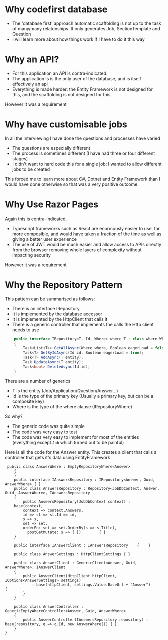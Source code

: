 # Why codefirst  database 
* The 'database first' approach automatic scaffolding is not up to the task of many/many relatonships. It only generates Job, SectionTemplate and Question
* I will learn more about how things work if I have to do it this way

# Why an API?
* For this application an API is contra-indicated. 
* The application is is the only user of the database, and is itself effectively an api
* Everything is made harder: the Entity Framework is not designed for this, and the scaffolding is not designed for this.

However it was a requirement

# Why have customisable jobs

In all the interviewing I have done the questions and processes have varied
* The questions are especially different
* The process is sometimes different (I have had three or four different stages)
* I didn't want to hard code this for a single job: I wanted to allow different jobs to be created

This forced me to learn more about C#, Dotnet and Entity Framework than I would have done otherwise so that was a very positive outcome

# Why Use Razor Pages
Again this is contra-indicated. 
* Typescript frameworks such as React are enormously easier to use, far more composible, and would have taken a fraction of the time as well as giving a better user experience
* The use of JWT would be much easier and allow access to APIs directly from the browser removing whole layers of complexity without impacting security

However it was a requirement

# Why the Repository Pattern

This pattern can be summarised as follows:
* There is an interface IRepository
* It is implemented by the database accessor
* It is implemented by the HttpClient that calls it
* There is a generic controller that implements the calls the Http client needs to use

```csharp
    public interface IRepository<T, Id, Where> where T : class where Where : IRepositoryWhere<T>
    {
        Task<List<T>> GetAllAsync(Where where, Boolean eagerLoad = false);
        Task<T> GetByIdAsync(Id id, Boolean eagerLoad = true);
        Task<T> AddAsync(T entity);
        Task UpdateAsync(T entity);
        Task<bool> DeleteAsync(Id id);
    }
```

There are a number of generics
* T is the entity (Job/Application/Question/Answer...)
* Id is the type of the primary key (Usually a primary key, but can be a composite key)
* Where is the type of the where clause (IRepositoryWhere<T>)

So why?
* The generic code was quite simple
* The code was very easy to test
* The code was very easy to implement for most of the entities (everything except `Job`  which turned out to be painful)

Here is all the code for the Answer entity. This creates a client that calls a controller that gets it's data using EntityFramework
```
 public class AnswerWhere : EmptyRepositoryWhere<Answer>
    {
    }
    public interface IAnswersRepository : IRepository<Answer, Guid, AnswerWhere> { }
    public class AnswersRepository : Repository<JobDbContext, Answer, Guid, AnswerWhere>, IAnswersRepository
    {
        public AnswersRepository(JobDbContext context) :
    base(context,
        context => context.Answers,
        id => st => st.Id == id,
        s => s,
        set => set,
        orderFn: set => set.OrderBy(s => s.Title),
          postGetMutate: s => { })        { }
    }

    public interface IAnswerClient : IAnswersRepository    {    }
    
    public class AnswerSettings : HttpClientSettings { }

    public class AnswerClient : GenericClient<Answer, Guid, AnswerWhere>, IAnswerClient
    {
        public AnswerClient(HttpClient httpClient, IOptions<AnswerSettings> settings)
            : base(httpClient, settings.Value.BaseUrl + "Answer")        {
        }
    }

    public class AnswerController : GenericEmptyWhereController<Answer, Guid, AnswerWhere>
    {
        public AnswerController(IAnswersRepository repository) : base(repository, q => q.Id, new AnswerWhere()) { }
    }
}
```





